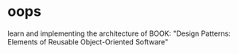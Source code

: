# oops
learn and implementing the architecture of BOOK: "Design Patterns: Elements of Reusable Object-Oriented Software"
